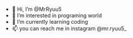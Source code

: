 - 👋 Hi, I’m @MrRyuu5
- 👀 I’m interested in programing world
- 🌱 I’m currently learning coding
- 📫 you can reach me in instagram @mr.ryuu5_

